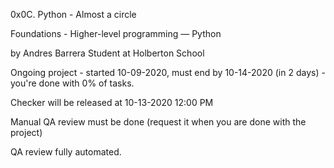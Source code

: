 0x0C. Python - Almost a circle

Foundations - Higher-level programming ― Python

by Andres Barrera Student at Holberton School

Ongoing project - started 10-09-2020, must end by 10-14-2020 (in 2 days) - you're done with 0% of tasks.

Checker will be released at 10-13-2020 12:00 PM

Manual QA review must be done (request it when you are done with the project)

QA review fully automated. 